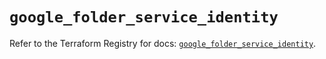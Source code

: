 # `google_folder_service_identity`

Refer to the Terraform Registry for docs: [`google_folder_service_identity`](https://registry.terraform.io/providers/hashicorp/google-beta/6.36.1/docs/resources/google_folder_service_identity).
